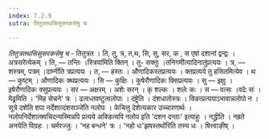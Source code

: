 ```yaml
---
index: 7.2.9
sutra: तितुत्रतथसिसुसरकसेषु च

---
```

_तितुत्रतथसिसुसरकसेषु च_ - तितुत्रत । ति, तु, त्र, त,थ, सि, सु, सर, क , स एषां दशानां द्वन्द्वः । अत्रसरे॑त्येकम् । ति,  —  तन्तिः ।स्त्रिया॑मिति क्तिन् । तु- सक्तुः ।तनिगमी॑त्यादिनातु॑प्रत्ययः । त्र,  —  शस्त्रम्, पत्रम् ।दाम्नी॑ति त्रप्रत्ययः । त,  — हस्तः । औणादिकस्तप्रत्ययः । क्तप्रत्यये तु हसितमित्येव । थ —  कुष्टम् । औणादिकः क्थप्रत्ययः । सि — कुक्षिः । कुषेरौणादिकः क्सिप्रत्ययः । सु —  इक्षुः । इषेरौणादिकः क्सुप्रत्ययः । सर —  अक्षरम् । अशेः सरन् । कृ शल्कः । शलेः कः । स  —  वत्सः ।वदेः सः॑ । मेढ्रमिति । 'मिह सेचने' त्रः । ढत्वध्तवष्टुत्वलोपाः । दंष्ट्रेति । दंशधातोस्त्रः । क्ङित्प्रत्ययाऽभावान्नलोपो न । सूत्रे दशेति शपा नर्देशात्दंशसञ्जे॑ति नलोपः । केचित्तु देशेत्यकार उच्चारणार्थः । नलोपनिर्देशात्क्वचिदन्यस्मिन्नपि प्रत्यये अक्ङित्यपि नलोप इति 'दशन दन्ताः' इत्याहुः । नद्ध्रीति । नह्रते अनयेति विग्रहः । चर्मरज्जुः । 'नह बन्धने' त्रः । 'नहो धः'झषस्तथो॑रिति तस्य धः । षित्त्वाङीष् ।